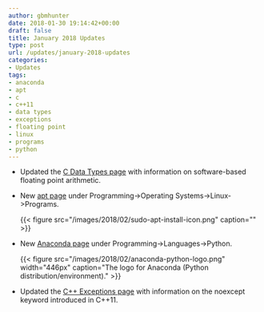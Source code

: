 ```yaml
---
author: gbmhunter
date: 2018-01-30 19:14:42+00:00
draft: false
title: January 2018 Updates
type: post
url: /updates/january-2018-updates
categories:
- Updates
tags:
- anaconda
- apt
- c
- c++11
- data types
- exceptions
- floating point
- linux
- programs
- python
---
```



* Updated the [C Data Types page](http://blog.mbedded.ninja/programming/languages/c/data-types) with information on software-based floating point arithmetic.  

* New [apt page](http://blog.mbedded.ninja/programming/operating-systems/linux/programs/apt) under Programming->Operating Systems->Linux->Programs.  

	{{< figure src="/images/2018/02/sudo-apt-install-icon.png" caption=""  >}}

* New [Anaconda page](http://blog.mbedded.ninja/programming/languages/python/anaconda) under Programming->Languages->Python.

	{{< figure src="/images/2018/02/anaconda-python-logo.png" width="446px" caption="The logo for Anaconda (Python distribution/environment)."  >}}

* Updated the [C++ Exceptions page](http://blog.mbedded.ninja/programming/languages/c-plus-plus/exceptions) with information on the noexcept keyword introduced in C++11.

